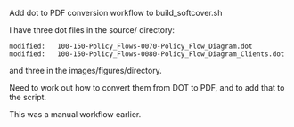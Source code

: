 Add dot to PDF conversion workflow to build_softcover.sh

I have three dot files in the source/ directory:

	modified:   100-150-Policy_Flows-0070-Policy_Flow_Diagram.dot
	modified:   100-150-Policy_Flows-0080-Policy_Flow_Diagram_Clients.dot

and three in the images/figures/directory.

Need to work out how to convert them from DOT to PDF, and to add that to the script.

This was a manual workflow earlier.

